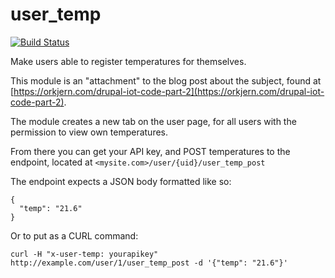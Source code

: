 # user_temp
[![Build Status](https://travis-ci.org/eiriksm/user_temp.svg)](https://travis-ci.org/eiriksm/user_temp)

Make users able to register temperatures for themselves.

This module is an "attachment" to the blog post about the subject, found at [https://orkjern.com/drupal-iot-code-part-2](https://orkjern.com/drupal-iot-code-part-2).

The module creates a new tab on the user page, for all users with the permission to view own temperatures.

From there you can get your API key, and POST temperatures to the endpoint, located at `<mysite.com>/user/{uid}/user_temp_post`

The endpoint expects a JSON body formatted like so:

```
{
  "temp": "21.6"
}
```

Or to put as a CURL command:

```
curl -H "x-user-temp: yourapikey" http://example.com/user/1/user_temp_post -d '{"temp": "21.6"}'
```
